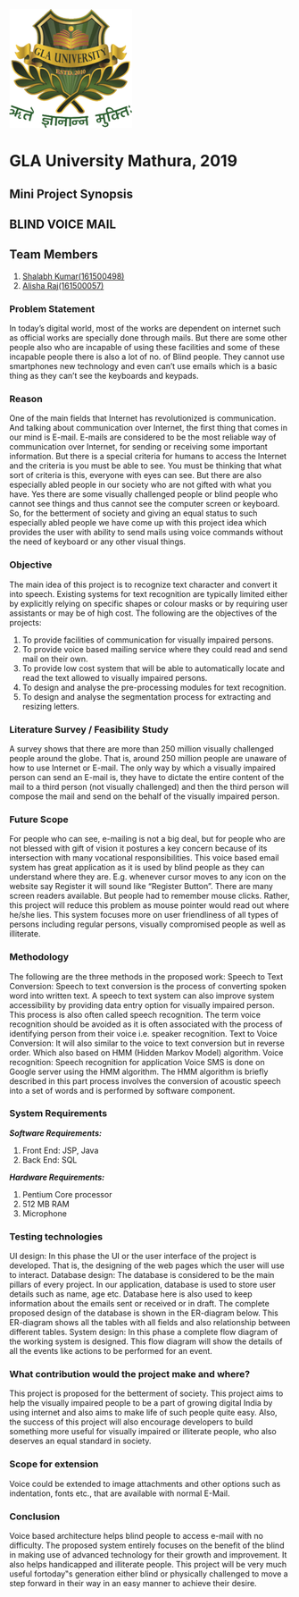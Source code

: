 ![University logo](https://github.com/mittalshalabh16/Blind-Voice-Mail/blob/master/images/uni_logo.png)
# GLA University Mathura, 2019
## Mini Project Synopsis
## BLIND VOICE MAIL
## Team Members
1. [Shalabh Kumar(161500498)](https://github.com/mittalshalabh16)
2. [Alisha Raj(161500057)](https://github.com/alisharaj1)

### Problem Statement

 In today’s digital world, most of the works are dependent on internet such as official works are specially done through mails. But there are some other people also who are incapable of using these facilities and some of these incapable people there is also a lot of no. of Blind people. They cannot use smartphones new technology and even can’t use emails which is a basic thing as they can’t see the keyboards and keypads. 

### Reason

 One of the main fields that Internet has revolutionized is communication. And talking about communication over Internet, the first thing that comes in our mind is E-mail. E-mails are considered to be the most reliable way of communication over Internet, for sending or receiving some important information. But there is a special criteria for humans to access the Internet and the criteria is you must be able to see. You must be thinking that what sort of criteria is this, everyone with eyes can see. But there are also especially abled people in our society who are not gifted with what you have. Yes there are some visually challenged people or blind people who cannot see things and thus cannot see the computer screen or keyboard.
So, for the betterment of society and giving an equal status to such especially abled people we have come up with this project idea which provides the user with ability to send mails using voice commands without the need of keyboard or any other visual things.

### Objective

 The main idea of this project is to recognize text character and convert it into speech. Existing systems for text recognition are typically limited either by explicitly relying on specific shapes or colour masks or by requiring user assistants or may be of high cost. The following are the objectives of the projects:  
1. To provide facilities of communication for visually impaired persons.
2. To provide voice based mailing service where they could read and send mail on their own.
3. To provide low cost system that will be able to automatically locate and read the text allowed to visually impaired persons.
4. To design and analyse the pre-processing modules for text recognition.
5. To design and analyse the segmentation process for extracting and resizing letters.

### Literature Survey / Feasibility Study

 A survey shows that there are more than 250 million visually challenged people around the globe. That is, around 250 million people are unaware of how to use Internet or E-mail. The only way by which a visually impaired person can send an E-mail is, they have to dictate the entire content of the mail to a third person (not visually challenged) and then the third person will compose the mail and send on the behalf of the visually impaired person.

### Future Scope

 For people who can see, e-mailing is not a big deal, but for people who are not blessed with gift of vision it postures a key concern because of its intersection with many vocational responsibilities. This voice based email system has great application as it is used by blind people as they can understand where they are. E.g. whenever cursor moves to any icon on the website say Register it will sound like “Register Button”. There are many screen readers available. But people had to remember mouse clicks. Rather, this project will reduce this problem as mouse pointer would read out where he/she lies. This system focuses more on user friendliness of all types of persons including regular persons, visually compromised people as well as illiterate.

### Methodology
 
 The following are the three methods in the proposed work:
Speech to Text Conversion: Speech to text conversion is the process of converting spoken word into written text. A speech to text system can also improve system accessibility by providing data entry option for visually impaired person. This process is also often called speech recognition. The term voice recognition should be avoided as it is often associated with the process of identifying person from their voice i.e. speaker recognition.
Text to Voice Conversion: It will also similar to the voice to text conversion but in reverse order. Which also based on HMM (Hidden Markov Model) algorithm.
Voice recognition: Speech recognition for application Voice SMS is done on Google server using the HMM algorithm. The HMM algorithm is briefly described in this part process involves the conversion of acoustic speech into a set of words and is performed by software component.    


### System Requirements
**_Software Requirements:_**
1. Front End: JSP, Java
2. Back End: SQL

**_Hardware Requirements:_**
1. Pentium Core processor
2. 512 MB RAM
3. Microphone

### Testing technologies

 UI design: In this phase the UI or the user interface of the project is developed. That is, the designing of the web pages which the user will use to interact.
Database design: The database is considered to be the main pillars of every project. In our application, database is used to store user details such as name, age etc. Database here is also used to keep information about the emails sent or received or in draft. The complete proposed design of the database is shown in the ER-diagram below. This ER-diagram shows all the tables with all fields and also relationship between different tables.
System design: In this phase a complete flow diagram of the working system is designed. This flow diagram will show the details of all the events like actions to be performed for an event.

         
### What contribution would the project make and where?

 This project is proposed for the betterment of society. This project aims to help the visually impaired people to be a part of growing digital India by using internet and also aims to make life of such people quite easy. Also, the success of this project will also encourage developers to build something more useful for visually impaired or illiterate people, who also deserves an equal standard in society.

### Scope for extension

 Voice could be extended to image attachments and other options such as indentation, fonts etc., that are available with normal E-Mail. 

### Conclusion
 
 Voice based architecture helps blind people to access e-mail with no difficulty. The proposed system entirely focuses on the benefit of the blind in making use of advanced technology for their growth and improvement. It also helps handicapped and illiterate people. This project will be very much useful fortoday‟s generation either blind or physically challenged to move a step forward in their way in an easy manner to achieve their desire.



